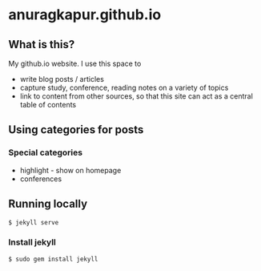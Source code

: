 # anuragkapur.github.io

## What is this?
My github.io website. I use this space to
* write blog posts / articles
* capture study, conference, reading notes on a variety of topics
* link to content from other sources, so that this site can act as a central table of contents

## Using categories for posts

### Special categories

* highlight - show on homepage
* conferences

## Running locally

```shell
$ jekyll serve
```

### Install jekyll

```sbtshell
$ sudo gem install jekyll
```
